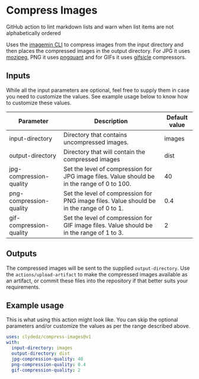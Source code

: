 # Compress Images

GitHub action to lint markdown lists and warn when list items are not alphabetically ordered

Uses the [imagemin CLI](https://github.com/imagemin/imagemin-cli) to compress images from the input directory and then places the compressed images in the output directory. For JPG it uses [mozjpeg](https://github.com/mozilla/mozjpeg), PNG it uses [pngquant](https://github.com/kornelski/pngquant) and for GIFs it uses [gifsicle](https://www.lcdf.org/gifsicle/) compressors.

## Inputs

While all the input parameters are optional, feel free to supply them in case you need to customize the values. See example usage below to know how to customize these values. 

| **Parameter**           | **Description**                                                                             | **Default value** |
| ----------------------- | ------------------------------------------------------------------------------------------- | ----------------- |
| input-directory         | Directory that contains uncompressed images.                                                | images            |
| output-directory        | Directory that will contain the compressed images                                           | dist              |
| jpg-compression-quality | Set the level of compression for JPG image files. Value should be in the range of 0 to 100. | 40                |
| png-compression-quality | Set the level of compression for PNG image files. Value should be in the range of 0 to 1.   | 0.4               |
| gif-compression-quality | Set the level of compression for GIF image files. Value should be in the range of 1 to 3.   | 2                 |

## Outputs

The compressed images will be sent to the supplied `output-directory`. Use the `actions/upload-artifact` to make the compressed images available as an artifact, or commit these files into the repository if that better suits your requirements.  

## Example usage

This is what using this action might look like. You can skip the optional parameters and/or customize the values as per the range described above. 

```yaml
uses: clydedz/compress-images@v1
with:
  input-directory: images
  output-directory: dist
  jpg-compression-quality: 40
  png-compression-quality: 0.4
  gif-compression-quality: 2
```